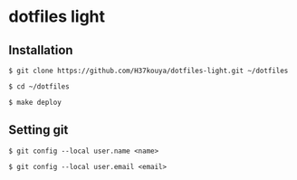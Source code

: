 # dotfiles light

## Installation

```shell
$ git clone https://github.com/H37kouya/dotfiles-light.git ~/dotfiles

$ cd ~/dotfiles

$ make deploy
```

## Setting git

```shell
$ git config --local user.name <name>

$ git config --local user.email <email>
```

